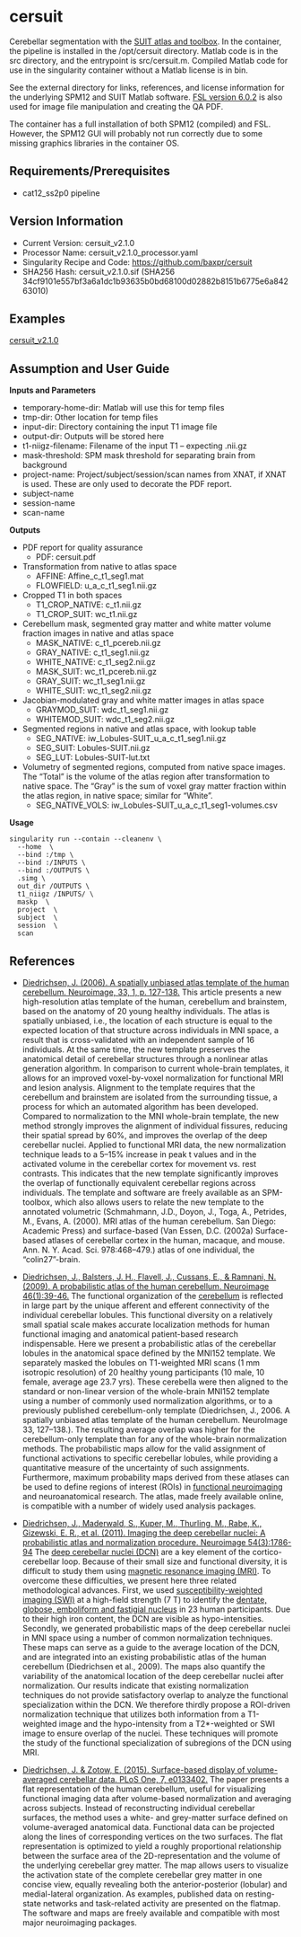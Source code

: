 # cersuit

Cerebellar segmentation with the [SUIT atlas and toolbox](https://www.diedrichsenlab.org/imaging/suit.htm). In the container, the pipeline is installed in the /opt/cersuit directory. Matlab code is in the src directory, and the entrypoint is src/cersuit.m. Compiled Matlab code for use in the singularity container without a Matlab license is in bin.

See the external directory for links, references, and license information for the underlying SPM12 and SUIT Matlab software. [FSL version 6.0.2](https://fsl.fmrib.ox.ac.uk/fsl/fslwiki) is also used for image file manipulation and creating the QA PDF.

The container has a full installation of both SPM12 (compiled) and FSL. However, the SPM12 GUI will probably not run correctly due to some missing graphics libraries in the container OS.

## Requirements/Prerequisites

- cat12_ss2p0 pipeline

## Version Information

- Current Version: cersuit_v2.1.0
- Processor Name: cersuit_v2.1.0_processor.yaml
- Singularity Recipe and Code: https://github.com/baxpr/cersuit
- SHA256 Hash: cersuit_v2.1.0.sif (SHA256 34cf9101e557bf3a6a1dc1b93635b0bd68100d02882b8151b6775e6a84263010)

## Examples

[cersuit_v2.1.0](pdfs/cersuit_v2.1.0_301.pdf)

## Assumption and User Guide

**Inputs and Parameters**

- temporary-home-dir: Matlab will use this for temp files
- tmp-dir: Other location for temp files
- input-dir: Directory containing the input T1 image file
- output-dir: Outputs will be stored here
- t1-niigz-filename: Filename of the input T1 – expecting .nii.gz
- mask-threshold: SPM mask threshold for separating brain from background
- project-name: Project/subject/session/scan names from XNAT, if XNAT is used. These are only used to decorate the PDF report.
- subject-name
- session-name
- scan-name

**Outputs**

- PDF report for quality assurance
  - PDF: cersuit.pdf
- Transformation from native to atlas space
  - AFFINE: Affine_c_t1_seg1.mat
  - FLOWFIELD: u_a_c_t1_seg1.nii.gz
- Cropped T1 in both spaces
  - T1_CROP_NATIVE: c_t1.nii.gz
  - T1_CROP_SUIT: wc_t1.nii.gz
- Cerebellum mask, segmented gray matter and white matter volume fraction images in native and atlas space
  - MASK_NATIVE: c_t1_pcereb.nii.gz
  - GRAY_NATIVE: c_t1_seg1.nii.gz
  - WHITE_NATIVE: c_t1_seg2.nii.gz
  - MASK_SUIT: wc_t1_pcereb.nii.gz
  - GRAY_SUIT: wc_t1_seg1.nii.gz
  - WHITE_SUIT: wc_t1_seg2.nii.gz
- Jacobian-modulated gray and white matter images in atlas space
  - GRAYMOD_SUIT: wdc_t1_seg1.nii.gz
  - WHITEMOD_SUIT: wdc_t1_seg2.nii.gz
- Segmented regions in native and atlas space, with lookup table
  - SEG_NATIVE: iw_Lobules-SUIT_u_a_c_t1_seg1.nii.gz
  - SEG_SUIT: Lobules-SUIT.nii.gz
  - SEG_LUT: Lobules-SUIT-lut.txt
- Volumetry of segmented regions, computed from native space images. The “Total” is the volume of the atlas region after transformation to native space. The “Gray” is the sum of voxel gray matter fraction within the atlas region, in native space; similar for “White”.
  - SEG_NATIVE_VOLS: iw_Lobules-SUIT_u_a_c_t1_seg1-volumes.csv

**Usage**
```
singularity run --contain --cleanenv \
  --home  \
  --bind :/tmp \
  --bind :/INPUTS \
  --bind :/OUTPUTS \
  .simg \
  out_dir /OUTPUTS \
  t1_niigz /INPUTS/ \
  maskp  \
  project  \
  subject  \
  session  \
  scan 
 ```

## References

- [Diedrichsen, J. (2006). A spatially unbiased atlas template of the human cerebellum. Neuroimage, 33, 1, p. 127-138.](https://www.sciencedirect.com/science/article/abs/pii/S1053811906006410?via%3Dihub)
This article presents a new high-resolution atlas template of the human, cerebellum and brainstem, based on the anatomy of 20 young healthy individuals. The atlas is spatially unbiased, i.e., the location of each structure is equal to the expected location of that structure across individuals in MNI space, a result that is cross-validated with an independent sample of 16 individuals. At the same time, the new template preserves the anatomical detail of cerebellar structures through a nonlinear atlas generation algorithm. In comparison to current whole-brain templates, it allows for an improved voxel-by-voxel normalization for functional MRI and lesion analysis. Alignment to the template requires that the cerebellum and brainstem are isolated from the surrounding tissue, a process for which an automated algorithm has been developed. Compared to normalization to the MNI whole-brain template, the new method strongly improves the alignment of individual fissures, reducing their spatial spread by 60%, and improves the overlap of the deep cerebellar nuclei. Applied to functional MRI data, the new normalization technique leads to a 5–15% increase in peak t values and in the activated volume in the cerebellar cortex for movement vs. rest contrasts. This indicates that the new template significantly improves the overlap of functionally equivalent cerebellar regions across individuals. The template and software are freely available as an SPM-toolbox, which also allows users to relate the new template to the annotated volumetric (Schmahmann, J.D., Doyon, J., Toga, A., Petrides, M., Evans, A. (2000). MRI atlas of the human cerebellum. San Diego: Academic Press) and surface-based (Van Essen, D.C. (2002a) Surface-based atlases of cerebellar cortex in the human, macaque, and mouse. Ann. N. Y. Acad. Sci. 978:468–479.) atlas of one individual, the “colin27”-brain.

- [Diedrichsen, J., Balsters, J. H., Flavell, J., Cussans, E., & Ramnani, N. (2009). A probabilistic atlas of the human cerebellum. Neuroimage 46(1):39-46.](https://www.sciencedirect.com/science/article/abs/pii/S1053811909000809?via%3Dihub)
The functional organization of the [cerebellum](https://www.sciencedirect.com/topics/medicine-and-dentistry/cerebellum) is reflected in large part by the unique afferent and efferent connectivity of the individual cerebellar lobules. This functional diversity on a relatively small spatial scale makes accurate localization methods for human functional imaging and anatomical patient-based research indispensable. Here we present a probabilistic atlas of the cerebellar lobules in the anatomical space defined by the MNI152 template. We separately masked the lobules on T1-weighted MRI scans (1 mm isotropic resolution) of 20 healthy young participants (10 male, 10 female, average age 23.7 yrs). These cerebella were then aligned to the standard or non-linear version of the whole-brain MNI152 template using a number of commonly used normalization algorithms, or to a previously published cerebellum-only template (Diedrichsen, J., 2006. A spatially unbiased atlas template of the human cerebellum. NeuroImage 33, 127–138.). The resulting average overlap was higher for the cerebellum-only template than for any of the whole-brain normalization methods. The probabilistic maps allow for the valid assignment of functional activations to specific cerebellar lobules, while providing a quantitative measure of the uncertainty of such assignments. Furthermore, maximum probability maps derived from these atlases can be used to define regions of interest (ROIs) in [functional neuroimaging](https://www.sciencedirect.com/topics/medicine-and-dentistry/functional-neuroimaging) and neuroanatomical research. The atlas, made freely available online, is compatible with a number of widely used analysis packages.

- [Diedrichsen, J., Maderwald, S., Kuper, M., Thurling, M., Rabe, K., Gizewski, E. R., et al. (2011). Imaging the deep cerebellar nuclei: A probabilistic atlas and normalization procedure. Neuroimage 54(3):1786-94](https://www.sciencedirect.com/science/article/abs/pii/S1053811910013273?via%3Dihub)
The [deep cerebellar nuclei (DCN)](https://www.sciencedirect.com/topics/neuroscience/deep-cerebellar-nuclei) are a key element of the cortico-cerebellar loop. Because of their small size and functional diversity, it is difficult to study them using [magnetic resonance imaging (MRI)](https://www.sciencedirect.com/topics/medicine-and-dentistry/magnetic-resonance-imaging). To overcome these difficulties, we present here three related methodological advances. First, we used [susceptibility-weighted imaging (SWI)](https://www.sciencedirect.com/topics/neuroscience/susceptibility-weighted-imaging) at a high-field strength (7 T) to identify the [dentate, globose, emboliform and fastigial nucleus](https://www.sciencedirect.com/topics/neuroscience/dentate-nucleus) in 23 human participants. Due to their high iron content, the DCN are visible as hypo-intensities. Secondly, we generated probabilistic maps of the deep cerebellar nuclei in MNI space using a number of common normalization techniques. These maps can serve as a guide to the average location of the DCN, and are integrated into an existing probabilistic atlas of the human cerebellum (Diedrichsen et al., 2009). The maps also quantify the variability of the anatomical location of the deep cerebellar nuclei after normalization. Our results indicate that existing normalization techniques do not provide satisfactory overlap to analyze the functional specialization within the DCN. We therefore thirdly propose a ROI-driven normalization technique that utilizes both information from a T1-weighted image and the hypo-intensity from a T2*-weighted or SWI image to ensure overlap of the nuclei. These techniques will promote the study of the functional specialization of subregions of the DCN using MRI.

- [Diedrichsen, J. & Zotow, E. (2015). Surface-based display of volume-averaged cerebellar data. PLoS One, 7, e0133402.](https://journals.plos.org/plosone/article?id=10.1371/journal.pone.0133402)
The paper presents a flat representation of the human cerebellum, useful for visualizing functional imaging data after volume-based normalization and averaging across subjects. Instead of reconstructing individual cerebellar surfaces, the method uses a white- and grey-matter surface defined on volume-averaged anatomical data. Functional data can be projected along the lines of corresponding vertices on the two surfaces. The flat representation is optimized to yield a roughly proportional relationship between the surface area of the 2D-representation and the volume of the underlying cerebellar grey matter. The map allows users to visualize the activation state of the complete cerebellar grey matter in one concise view, equally revealing both the anterior-posterior (lobular) and medial-lateral organization. As examples, published data on resting-state networks and task-related activity are presented on the flatmap. The software and maps are freely available and compatible with most major neuroimaging packages.
